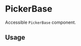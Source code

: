 # PickerBase

Accessible `PickerBase` component.

<!-- INJECT_TOC -->

## Usage

<!-- IMPORT_EXAMPLE src/picker-base/stories/__js/PickerBase.component.jsx -->

<!-- CODESANDBOX
link_title: PickerBase - Open On Sandbox
js: src/picker-base/stories/__js/PickerBase.component.jsx
-->

<!-- INJECT_COMPOSITION src/picker-base -->

<!-- INJECT_PROPS src/picker-base -->
